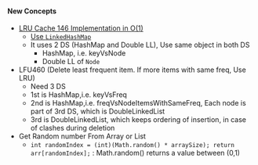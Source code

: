 #### New Concepts
- [LRU Cache 146 Implementation in O(1)](./Leetcode/src/main/java/com/p2/random/topinterviewques/LRUCache.java)
  - [Use `LinkedHashMap`](https://medium.com/@greekykhs/how-linkedhashmap-works-internally-in-java-409846a4f08)
  - It uses 2 DS (HashMap and Double LL), Use same object in both DS
    - HashMap, i.e. keyVsNode
    - Double LL of `Node`   
- LFU460 (Delete least frequent item. If more items with same freq, Use LRU) 
  - Need 3 DS
  - 1st is HashMap,i.e. keyVsFreq
  - 2nd is HashMap,i.e. freqVsNodeItemsWithSameFreq, Each node is part of 3rd DS, which is DoubleLinkedList
  - 3rd is DoubleLinkedList, which keeps ordering of insertion, in case of clashes during deletion
- Get Random number From Array or List
  - `int randomIndex = (int)(Math.random() * arraySize); return arr[randomIndex];` : Math.random() returns a value between (0,1)
